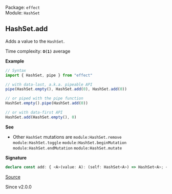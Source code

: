 Package: `effect`<br />
Module: `HashSet`<br />

## HashSet.add

Adds a value to the `HashSet`.

Time complexity: **`O(1)`** average

**Example**

```ts
// Syntax
import { HashSet, pipe } from "effect"

// with data-last, a.k.a. pipeable API
pipe(HashSet.empty(), HashSet.add(0), HashSet.add(0))

// or piped with the pipe function
HashSet.empty().pipe(HashSet.add(0))

// or with data-first API
HashSet.add(HashSet.empty(), 0)
```

**See**

- Other `HashSet` mutations are `module:HashSet.remove` `module:HashSet.toggle` `module:HashSet.beginMutation` `module:HashSet.endMutation` `module:HashSet.mutate`

**Signature**

```ts
declare const add: { <A>(value: A): (self: HashSet<A>) => HashSet<A>; <A>(self: HashSet<A>, value: A): HashSet<A>; }
```

[Source](https://github.com/Effect-TS/effect/tree/main/packages/effect/src/HashSet.ts#L1261)

Since v2.0.0
